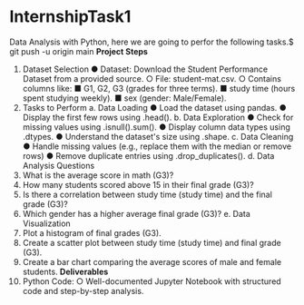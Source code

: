 # InternshipTask1
Data Analysis with Python, here we are going to perfor the following tasks.$ git push -u origin main
**Project Steps**
1. Dataset Selection
  ● Dataset: Download the Student Performance Dataset from a provided source.
  ○ File: student-mat.csv.
  ○ Contains columns like:
  ■ G1, G2, G3 (grades for three terms).
  ■ study time (hours spent studying weekly).
  ■ sex (gender: Male/Female).
2. Tasks to Perform
a. Data Loading
  ● Load the dataset using pandas.
  ● Display the first few rows using .head().
b. Data Exploration
  ● Check for missing values using .isnull().sum().
  ● Display column data types using .dtypes.
  ● Understand the dataset's size using .shape.
c. Data Cleaning
  ● Handle missing values (e.g., replace them with the median or remove rows)
  ● Remove duplicate entries using .drop_duplicates().
d. Data Analysis Questions
  1. What is the average score in math (G3)?
  2. How many students scored above 15 in their final grade (G3)?
  3. Is there a correlation between study time (study time) and the final grade (G3)?
  4. Which gender has a higher average final grade (G3)?
e. Data Visualization
  1. Plot a histogram of final grades (G3).
  2. Create a scatter plot between study time (study time) and final grade (G3).
3. Create a bar chart comparing the average scores of male and female students.
**Deliverables**
1. Python Code:
○ Well-documented Jupyter Notebook with structured code and step-by-step
analysis.
